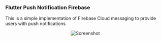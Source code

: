 ### Flutter Push Notification Firebase

<p> This is a simple implementation of Firebase Cloud messaging to provide users with push notifications </p>

<p align="center">
<img src="https://i.imgur.com/qSmUiHS.png" alt="Screenshot">
</p>
